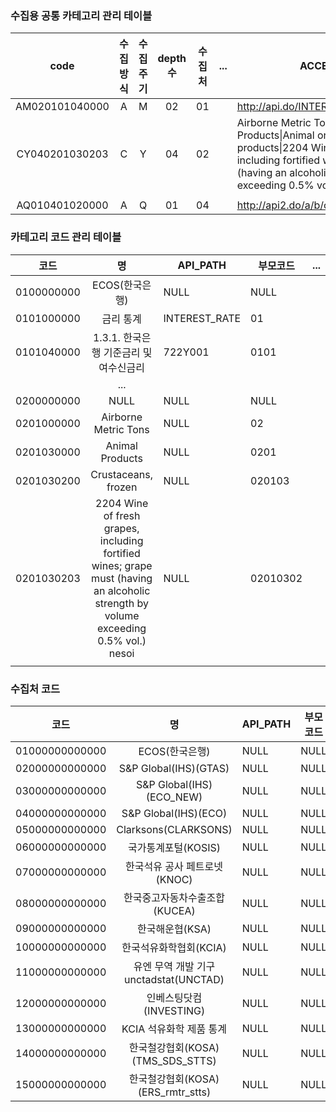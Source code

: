 
### 수집용 공통 카테고리 관리 테이블

|      code      | 수집방식 | 수집주기 | depth수 | 수집처 | ... | ACCESS_META                                                                                                                                                                                               |
| :------------: | :--: | :--: | :----: | :-: | --- | --------------------------------------------------------------------------------------------------------------------------------------------------------------------------------------------------------- |
| AM020101040000 |  A   |  M   |   02   | 01  |     | http://api.do/INTEREST_RATE/722Y001/M                                                                                                                                                                     |
| CY040201030203 |  C   |  Y   |   04   | 02  |     | Airborne Metric Tons\|Animal Products\|Animal originated products\|2204 Wine of fresh grapes, including fortified wines; grape must (having an alcoholic strength by volume exceeding 0.5% vol.) nesoi\|Y |
|                |      |      |        |     |     |                                                                                                                                                                                                           |
| AQ010401020000 |  A   |  Q   |   01   | 04  |     | http://api2.do/a/b/c/d/Q                                                                                                                                                                                  |



### 카테고리 코드 관리 테이블

|     코드     |                                                                  명                                                                  | API_PATH      | 부모코드     | ... |
| :--------: | :---------------------------------------------------------------------------------------------------------------------------------: | ------------- | -------- | --- |
| 0100000000 |                                                             ECOS(한국은행)                                                              | NULL          | NULL     |     |
| 0101000000 |                                                                금리 통계                                                                | INTEREST_RATE | 01       |     |
| 0101040000 |                                                      1.3.1. 한국은행 기준금리 및 여수신금리                                                       | 722Y001       | 0101     |     |
|            |                                                                 ...                                                                 |               |          |     |
| 0200000000 |                                                                NULL                                                                 | NULL          | NULL     |     |
| 0201000000 |                                                        Airborne Metric Tons                                                         | NULL          | 02       |     |
| 0201030000 |                                                           Animal Products                                                           | NULL          | 0201     |     |
| 0201030200 |                                                         Crustaceans, frozen                                                         | NULL          | 020103   |     |
| 0201030203 | 2204 Wine of fresh grapes, including fortified wines; grape must (having an alcoholic strength by volume exceeding 0.5% vol.) nesoi | NULL          | 02010302 |     |
|            |                                                                                                                                     |               |          |     |



### 수집처 코드
|       코드       |                명                | API_PATH | 부모코드 | ... |
| :------------: | :-----------------------------: | -------- | ---- | --- |
| 01000000000000 |           ECOS(한국은행)            | NULL     | NULL |     |
| 02000000000000 |      S&P Global(IHS)(GTAS)      | NULL     | NULL |     |
| 03000000000000 |    S&P Global(IHS)(ECO_NEW)     | NULL     | NULL |     |
| 04000000000000 |      S&P Global(IHS)(ECO)       | NULL     | NULL |     |
| 05000000000000 |      Clarksons(CLARKSONS)       | NULL     | NULL |     |
| 06000000000000 |          국가통계포털(KOSIS)          | NULL     | NULL |     |
| 07000000000000 |       한국석유 공사 페트로넷(KNOC)        | NULL     | NULL |     |
| 08000000000000 |       한국중고자동차수출조합(KUCEA)        | NULL     | NULL |     |
| 09000000000000 |           한국해운협(KSA)            | NULL     | NULL |     |
| 10000000000000 |         한국석유화학협회(KCIA)          | NULL     | NULL |     |
| 11000000000000 | 유엔 무역 개발 기구 unctadstat(UNCTAD)  | NULL     | NULL |     |
| 12000000000000 |        인베스팅닷컴(INVESTING)        | NULL     | NULL |     |
| 13000000000000 |         KCIA 석유화학 제품 통계         | NULL     | NULL |     |
| 14000000000000 |   한국철강협회(KOSA)(TMS_SDS_STTS)    | NULL     | NULL |     |
| 15000000000000 | 한국철강협회(KOSA)<br>(ERS_rmtr_stts) | NULL     | NULL |     |
